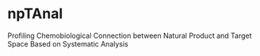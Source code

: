 # npTAnal
Profiling Chemobiological Connection between Natural Product and Target Space Based on Systematic Analysis
